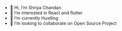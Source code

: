 - 👋 Hi, I’m Shriya Chandan
- 👀 I’m interested in React and flutter
- 🌱 I’m currently Hustling
- 💞️ I’m looking to collaborate on Open Source Project


<!---
shriyachandan/shriyachandan is a ✨ special ✨ repository because its `README.md` (this file) appears on your GitHub profile.
You can click the Preview link to take a look at your changes.
--->
